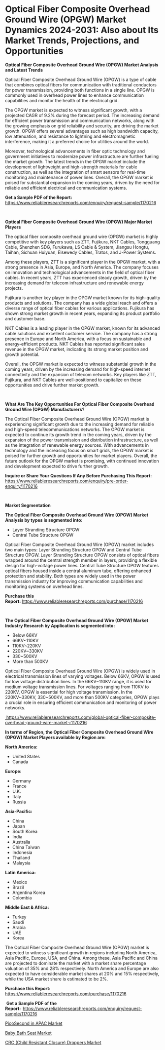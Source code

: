 <p><h1>Optical Fiber Composite Overhead Ground Wire (OPGW) Market Dynamics 2024-2031: Also about Its Market Trends, Projections, and Opportunities</h1></p><p><strong>Optical Fiber Composite Overhead Ground Wire (OPGW) Market Analysis and Latest Trends</strong></p>
<p><p>Optical Fiber Composite Overhead Ground Wire (OPGW) is a type of cable that combines optical fibers for communication with traditional conductors for power transmission, providing both functions in a single line. OPGW is commonly used in overhead power lines to enhance communication capabilities and monitor the health of the electrical grid.</p><p>The OPGW market is expected to witness significant growth, with a projected CAGR of 9.2% during the forecast period. The increasing demand for efficient power transmission and communication networks, along with the growing emphasis on grid reliability and security, are driving the market growth. OPGW offers several advantages such as high bandwidth capacity, low attenuation, and resistance to lightning and electromagnetic interference, making it a preferred choice for utilities around the world.</p><p>Moreover, technological advancements in fiber optic technology and government initiatives to modernize power infrastructure are further fueling the market growth. The latest trends in the OPGW market include the development of lightweight and high-strength materials for cable construction, as well as the integration of smart sensors for real-time monitoring and maintenance of power lines. Overall, the OPGW market is poised for substantial expansion in the coming years, driven by the need for reliable and efficient electrical and communication systems.</p></p>
<p><strong>Get a Sample PDF of the Report:&nbsp;</strong> <a href="https://www.reliableresearchreports.com/enquiry/request-sample/1170216">https://www.reliableresearchreports.com/enquiry/request-sample/1170216</a></p>
<p>&nbsp;</p>
<p><strong>Optical Fiber Composite Overhead Ground Wire (OPGW) Major Market Players</strong></p>
<p><p>The optical fiber composite overhead ground wire (OPGW) market is highly competitive with key players such as ZTT, Fujikura, NKT Cables, Tongguang Cable, Shenzhen SDG, Furukawa, LS Cable & System, Jiangsu Hongtu, Taihan, Sichuan Huiyuan, Elsewedy Cables, Tratos, and J-Power Systems.</p><p>Among these players, ZTT is a significant player in the OPGW market, with a strong presence in Asia, Europe, and North America. The company focuses on innovation and technological advancements in the field of optical fiber cables. In recent years, ZTT has experienced steady growth, driven by the increasing demand for telecom infrastructure and renewable energy projects.</p><p>Fujikura is another key player in the OPGW market known for its high-quality products and solutions. The company has a wide global reach and offers a diverse range of optical fiber cables for various applications. Fujikura has shown strong market growth in recent years, expanding its product portfolio and customer base.</p><p>NKT Cables is a leading player in the OPGW market, known for its advanced cable solutions and excellent customer service. The company has a strong presence in Europe and North America, with a focus on sustainable and energy-efficient products. NKT Cables has reported significant sales revenue in the OPGW market, indicating its strong market position and growth potential.</p><p>Overall, the OPGW market is expected to witness substantial growth in the coming years, driven by the increasing demand for high-speed internet connectivity and the expansion of telecom networks. Key players like ZTT, Fujikura, and NKT Cables are well-positioned to capitalize on these opportunities and drive further market growth.</p></p>
<p>&nbsp;</p>
<p><strong>What Are The Key Opportunities For Optical Fiber Composite Overhead Ground Wire (OPGW) Manufacturers?</strong></p>
<p><p>The Optical Fiber Composite Overhead Ground Wire (OPGW) market is experiencing significant growth due to the increasing demand for reliable and high-speed telecommunications networks. The OPGW market is expected to continue its growth trend in the coming years, driven by the expansion of the power transmission and distribution infrastructure, as well as the integration of renewable energy sources. With advancements in technology and the increasing focus on smart grids, the OPGW market is poised for further growth and opportunities for market players. Overall, the future outlook for the OPGW market is promising, with continued innovation and development expected to drive further growth.</p></p>
<p><strong>Inquire or Share Your Questions If Any Before Purchasing This Report:</strong> <a href="https://www.reliableresearchreports.com/enquiry/pre-order-enquiry/1170216">https://www.reliableresearchreports.com/enquiry/pre-order-enquiry/1170216</a></p>
<p>&nbsp;</p>
<p><strong>Market Segmentation</strong></p>
<p><strong>The Optical Fiber Composite Overhead Ground Wire (OPGW) Market Analysis by types is segmented into:</strong></p>
<p><ul><li>Layer Stranding Structure OPGW</li><li>Central Tube Structure OPGW</li></ul></p>
<p><p>Optical Fiber Composite Overhead Ground Wire (OPGW) market includes two main types: Layer Stranding Structure OPGW and Central Tube Structure OPGW. Layer Stranding Structure OPGW consists of optical fibers wrapped around the central strength member in layers, providing a flexible design for high-voltage power lines. Central Tube Structure OPGW features optical fibers housed inside a central aluminum tube, offering enhanced protection and stability. Both types are widely used in the power transmission industry for improving communication capabilities and monitoring systems on overhead lines.</p></p>
<p><strong>Purchase this Report:&nbsp;</strong><a href="https://www.reliableresearchreports.com/purchase/1170216">https://www.reliableresearchreports.com/purchase/1170216</a></p>
<p>&nbsp;</p>
<p><strong>The Optical Fiber Composite Overhead Ground Wire (OPGW) Market Industry Research by Application is segmented into:</strong></p>
<p><ul><li>Below 66KV</li><li>66KV~110KV</li><li>110KV~220KV</li><li>220KV~330KV</li><li>330~500KV</li><li>More than 500KV</li></ul></p>
<p><p>Optical Fiber Composite Overhead Ground Wire (OPGW) is widely used in electrical transmission lines of varying voltages. Below 66KV, OPGW is used for low voltage distribution lines. In the 66KV~110KV range, it is used for medium voltage transmission lines. For voltages ranging from 110KV to 220KV, OPGW is essential for high voltage transmission. In the 220KV~330KV, 330~500KV, and more than 500KV categories, OPGW plays a crucial role in ensuring efficient communication and monitoring of power networks.</p></p>
<p><a href="https://www.reliableresearchreports.com/global-optical-fiber-composite-overhead-ground-wire-market-r1170216">&nbsp;https://www.reliableresearchreports.com/global-optical-fiber-composite-overhead-ground-wire-market-r1170216</a></p>
<p><strong>In terms of Region, the Optical Fiber Composite Overhead Ground Wire (OPGW) Market Players available by Region are:</strong></p>
<p>
    <p> <strong> North America: </strong>
        <ul>
            <li>United States</li>
            <li>Canada</li>
        </ul>
        </p> 
    <p> <strong> Europe: </strong>
        <ul>
            <li>Germany</li>
            <li>France</li>
            <li>U.K.</li>
            <li>Italy</li>
            <li>Russia</li>
        </ul>
        </p> 
    <p> <strong> Asia-Pacific: </strong>
        <ul>
            <li>China</li>
            <li>Japan</li>
            <li>South Korea</li>
            <li>India</li>
            <li>Australia</li>
            <li>China Taiwan</li>
            <li>Indonesia</li>
            <li>Thailand</li>
            <li>Malaysia</li>
        </ul>
        </p> 
    <p> <strong> Latin America: </strong>
        <ul>
            <li>Mexico</li>
            <li>Brazil</li>
            <li>Argentina Korea</li>
            <li>Colombia</li>
        </ul>
        </p> 
    <p> <strong> Middle East & Africa: </strong>
        <ul>
            <li>Turkey</li>
            <li>Saudi</li>
            <li>Arabia</li>
            <li>UAE</li>
            <li>Korea</li>
        </ul>
    </p>
    </p>
<p><p>The Optical Fiber Composite Overhead Ground Wire (OPGW) market is expected to witness significant growth in regions including North America, Asia Pacific, Europe, USA, and China. Among these, Asia Pacific and China are projected to dominate the market with a market share percentage valuation of 35% and 28% respectively. North America and Europe are also expected to have considerable market shares at 20% and 15% respectively, while the USA market share is estimated to be 2%.</p></p>
<p><strong>Purchase this Report: </strong><a href="https://www.reliableresearchreports.com/purchase/1170216">https://www.reliableresearchreports.com/purchase/1170216</a></p>
<p>&nbsp;<strong>Get a Sample PDF of the Report:&nbsp;&nbsp;</strong><a href="https://www.reliableresearchreports.com/enquiry/request-sample/1170216">https://www.reliableresearchreports.com/enquiry/request-sample/1170216</a></p>
<p><strong></strong></p>
<p><p><a href="https://www.linkedin.com/pulse/picosecond-apac-market-size-furnishes-valuable-information-encompassing-obccf?trackingId=o0zUDtWZtWAT%2Bk%2FeOIqOKg%3D%3D">PicoSecond in APAC Market</a></p><p><a href="https://www.linkedin.com/pulse/baby-bath-seat-market-size-growing-forecasted-period-from-2024-0aoof?trackingId=X4ZMA3lql8HquNv46wkVuQ%3D%3D">Baby Bath Seat Market</a></p><p><a href="https://www.linkedin.com/pulse/crc-child-resistant-closure-droppers-market-comprehensive-report-8quvf?trackingId=n8DbNpLMlUr7t6DVsKweyA%3D%3D">CRC (Child Resistant Closure) Droppers Market</a></p></p>